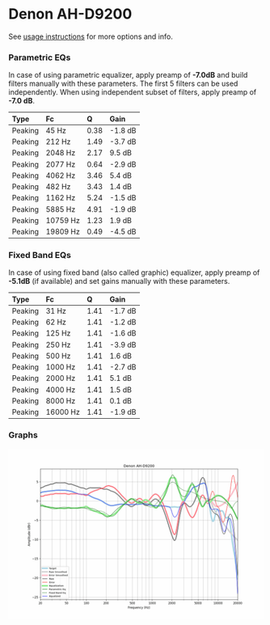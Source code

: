 # Denon AH-D9200
See [usage instructions](https://github.com/jaakkopasanen/AutoEq#usage) for more options and info.

### Parametric EQs
In case of using parametric equalizer, apply preamp of **-7.0dB** and build filters manually
with these parameters. The first 5 filters can be used independently.
When using independent subset of filters, apply preamp of **-7.0 dB**.

| Type    | Fc       |    Q | Gain    |
|:--------|:---------|:-----|:--------|
| Peaking | 45 Hz    | 0.38 | -1.8 dB |
| Peaking | 212 Hz   | 1.49 | -3.7 dB |
| Peaking | 2048 Hz  | 2.17 | 9.5 dB  |
| Peaking | 2077 Hz  | 0.64 | -2.9 dB |
| Peaking | 4062 Hz  | 3.46 | 5.4 dB  |
| Peaking | 482 Hz   | 3.43 | 1.4 dB  |
| Peaking | 1162 Hz  | 5.24 | -1.5 dB |
| Peaking | 5885 Hz  | 4.91 | -1.9 dB |
| Peaking | 10759 Hz | 1.23 | 1.9 dB  |
| Peaking | 19809 Hz | 0.49 | -4.5 dB |

### Fixed Band EQs
In case of using fixed band (also called graphic) equalizer, apply preamp of **-5.1dB**
(if available) and set gains manually with these parameters.

| Type    | Fc       |    Q | Gain    |
|:--------|:---------|:-----|:--------|
| Peaking | 31 Hz    | 1.41 | -1.7 dB |
| Peaking | 62 Hz    | 1.41 | -1.2 dB |
| Peaking | 125 Hz   | 1.41 | -1.6 dB |
| Peaking | 250 Hz   | 1.41 | -3.9 dB |
| Peaking | 500 Hz   | 1.41 | 1.6 dB  |
| Peaking | 1000 Hz  | 1.41 | -2.7 dB |
| Peaking | 2000 Hz  | 1.41 | 5.1 dB  |
| Peaking | 4000 Hz  | 1.41 | 1.5 dB  |
| Peaking | 8000 Hz  | 1.41 | 0.1 dB  |
| Peaking | 16000 Hz | 1.41 | -1.9 dB |

### Graphs
![](./Denon%20AH-D9200.png)